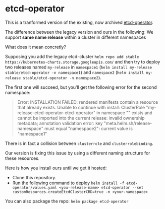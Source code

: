 # etcd-operator

This is a tranformed version of the existing, now archived [etcd-operator](https://github.com/coreos/etcd-operator).

The difference between the legacy version and ours in the following: We support **same name release** within a cluster in different namespaces

What does it mean concretly?

Supposing you add the legacy etcd-cluster `helm repo add stable https://kubernetes-charts.storage.googleapis.com/` and then try to deploy two releases named `my-release` in `namespace1` (`helm install my-release stable/etcd-operator -n namespace1`) and `namespace2` (`helm install my-release stable/etcd-operator -n namespace2`).

The first one will succeed, but you'll get the following error for the second namespace:

>Error: INSTALLATION FAILED: rendered manifests contain a resource that already exists. Unable to continue with install: ClusterRole "my-release-etcd-operator-etcd-operator" in namespace "" exists and cannot be imported into the current release: invalid ownership metadata; annotation validation error: key "meta.helm.sh/release-namespace" must equal "namespace2": current value is "namespace1"

There is in fact a collision between `clusterrole` and `clusterrolebinding`.

Our version is fixing this issue by using a different naming structure for these resources.

Here is how you install ours until we get it hosted:
- Clone this repository.
- Run the following command to deploy `helm install -f etcd-operator/values.yaml <you-release-name> etcd-operator --set customResources.createEtcdClusterCRD=true -n <your-namespace>`

You can also package the repo: `helm package etcd-operator`
